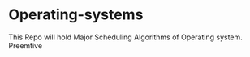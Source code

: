 # Operating-systems

This Repo will hold Major Scheduling Algorithms of Operating system.
Preemtive
